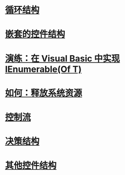 # [循环结构](loop-structures.md)
# [嵌套的控件结构](nested-control-structures.md)
# [演练：在 Visual Basic 中实现 IEnumerable(Of T)](walkthrough-implementing-ienumerable-of-t.md)
# [如何：释放系统资源](how-to-dispose-of-a-system-resource.md)
# [控制流](index.md)
# [决策结构](decision-structures.md)
# [其他控件结构](other-control-structures.md)
